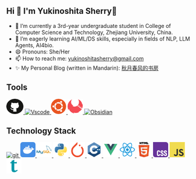## Hi 👋  I'm Yukinoshita Sherry🌙 
- 🔭 I’m currently a 3rd-year undergraduate student in College of Computer Science and Technology, Zhejiang University, China. 
- 🌱 I’m eagerly learning AI/ML/DS skills, especially in fields of NLP, LLM Agents, AI4bio.
- 😄 Pronouns: She/Her
- 📫 How to reach me: yukinoshitasherry@gmail.com
- ✨ My Personal Blog (written in Mandarin): <a href="https://yukinoshitasherry.github.io" target="blank"> 秋月春风的书房 </a>

## Tools
<a href="https://github.com" target="blank"> <img src="https://raw.githubusercontent.com/YukinoshitaSherry/qycf_picbed/main/img/githubb.png" alt="Github" width="45" height="40"/> </a> 
<a href="https://code.visualstudio.com/" target="blank"> <img src="https://cdn.jsdelivr.net/gh/devicons/devicon/icons/vscode/vscode-original.svg" alt="Vscode" width="40" height="40"/> </a> 
<a href="https://ubuntu.com/" target="blank"> <img src="https://raw.githubusercontent.com/YukinoshitaSherry/qycf_picbed/main/img/ubuntu_.png" alt="Ubuntu" width="40" height="40"/> </a> 
<a href="https://apifox.com/" target="blank"> <img src="https://raw.githubusercontent.com/YukinoshitaSherry/qycf_picbed/main/img/apifox.png" alt="Apifox" width="40" height="40"/> </a> 
<a href="https://obsidian.md/" target="_blank"> <img src="https://obsidian.md/favicon.ico" alt="Obsidian" width="40" height="40"/> </a> 

## Technology Stack
<a href="https://git-scm.com/" target="_blank" rel="noreferrer"> <img src="https://www.vectorlogo.zone/logos/git-scm/git-scm-icon.svg" alt="git" width="40" height="40"/> </a>
<a href="https://www.docker.com/" target="blank" > <img src="https://raw.githubusercontent.com/YukinoshitaSherry/qycf_picbed/main/img/Docker.png" alt="Docker" width="40" height="40"/> </a> 
<a href="https://www.mysql.com/" target="_blank" rel="noreferrer"> <img src="https://raw.githubusercontent.com/devicons/devicon/master/icons/mysql/mysql-original-wordmark.svg" alt="mysql" width="40" height="40"/> </a> 
<a href="https://www.python.org" target="_blank" rel="noreferrer"> <img src="https://raw.githubusercontent.com/devicons/devicon/master/icons/python/python-original.svg" alt="python" width="40" height="40"/> </a>
<a href="https://pytorch.org/" target="_blank" rel="noreferrer"> <img src="https://raw.githubusercontent.com/YukinoshitaSherry/qycf_picbed/main/img/pytorch_.png" alt="pytorch" width="40" height="40"/> </a>
<a href="https://isocpp.org/" target="_blank" rel="noreferrer"> <img src="https://raw.githubusercontent.com/github/explore/80688e429a7d4ef2fca1e82350fe8e3517d3494d/topics/cpp/cpp.png" alt="cpp" width="40" height="40"/> </a> 
<a href="https://cn.vuejs.org/" target="_blank" rel="noreferrer"> <img src="https://raw.githubusercontent.com/YukinoshitaSherry/qycf_picbed/main/img/Vue.png" alt="vue" width="40" height="40"/> </a> 
<a href="https://react.dev/" target="_blank" rel="noreferrer"> <img src="https://raw.githubusercontent.com/YukinoshitaSherry/qycf_picbed/main/img/react.png" alt="react" width="40" height="40"/> </a> 
<a href="https://html.spec.whatwg.org/multipage/" target="_blank" rel="noreferrer"> <img src="https://raw.githubusercontent.com/github/explore/80688e429a7d4ef2fca1e82350fe8e3517d3494d/topics/html/html.png" alt="html" width="40" height="40"/> </a> 
<a href="https://www.w3.org/Style/CSS/Overview.en.html" target="_blank" rel="noreferrer"> <img src="https://raw.githubusercontent.com/github/explore/80688e429a7d4ef2fca1e82350fe8e3517d3494d/topics/css/css.png" alt="css" width="40" height="40"/> </a> 
<a href="https://www.w3schools.com/Js/" target="_blank" rel="noreferrer"> <img src="https://raw.githubusercontent.com/github/explore/80688e429a7d4ef2fca1e82350fe8e3517d3494d/topics/javascript/javascript.png" alt="javascript" width="40" height="40"/> </a> 
<a href="https://typst.app/" target="_blank" rel="noreferrer"> <img src="https://raw.githubusercontent.com/YukinoshitaSherry/qycf_picbed/main/img/typst.png" alt="typst" width="40" height="40"/> </a> 


<!--
a ✨ _special_ ✨ repository because its `README.md` (this file) appears on your GitHub profile.

Here are some ideas to get you started:

- 🔭 I’m currently working on ...
- 🌱 I’m currently learning ...
- 👯 I’m looking to collaborate on ...
- 🤔 I’m looking for help with ...
- 💬 Ask me about ...
- 📫 How to reach me: ...
- 😄 Pronouns: ...
- ⚡ Fun fact: ...
-->
